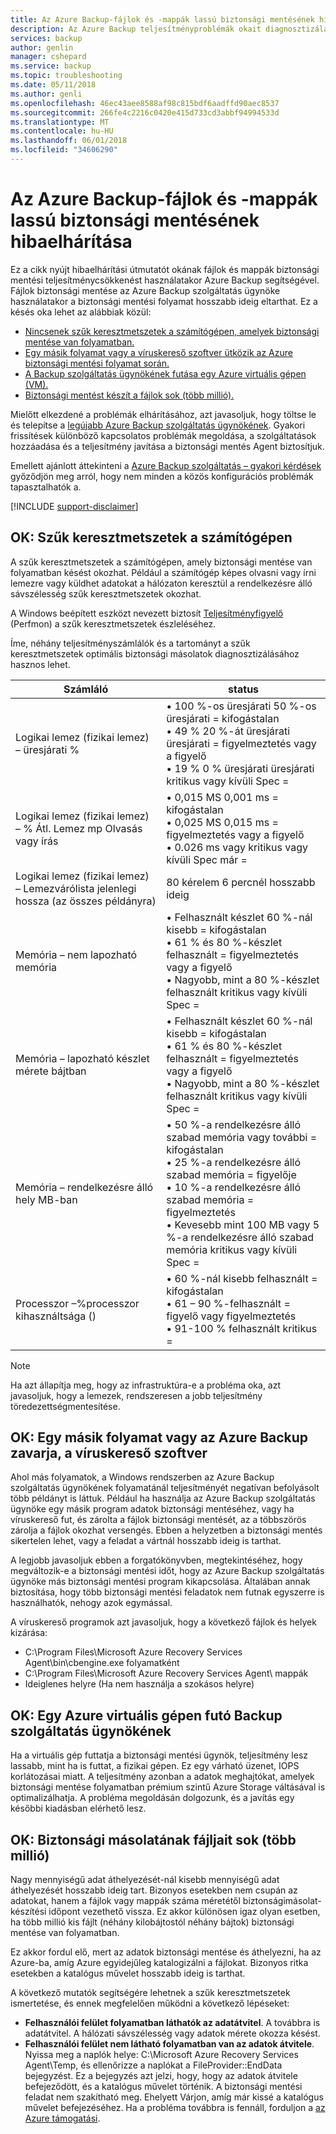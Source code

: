 ```yaml
---
title: Az Azure Backup-fájlok és -mappák lassú biztonsági mentésének hibaelhárítása
description: Az Azure Backup teljesítményproblémák okait diagnosztizálása hibaelhárítási útmutatást nyújt
services: backup
author: genlin
manager: cshepard
ms.service: backup
ms.topic: troubleshooting
ms.date: 05/11/2018
ms.author: genli
ms.openlocfilehash: 46ec43aee8588af98c815bdf6aadffd90aec8537
ms.sourcegitcommit: 266fe4c2216c0420e415d733cd3abbf94994533d
ms.translationtype: MT
ms.contentlocale: hu-HU
ms.lasthandoff: 06/01/2018
ms.locfileid: "34606290"
---
```

# <a name="troubleshoot-slow-backup-of-files-and-folders-in-azure-backup"></a>Az Azure Backup-fájlok és -mappák lassú biztonsági mentésének hibaelhárítása
Ez a cikk nyújt hibaelhárítási útmutatót okának fájlok és mappák biztonsági mentési teljesítménycsökkenést használatakor Azure Backup segítségével. Fájlok biztonsági mentése az Azure Backup szolgáltatás ügynöke használatakor a biztonsági mentési folyamat hosszabb ideig eltarthat. Ez a késés oka lehet az alábbiak közül:

* [Nincsenek szűk keresztmetszetek a számítógépen, amelyek biztonsági mentése van folyamatban.](#cause1)
* [Egy másik folyamat vagy a víruskereső szoftver ütközik az Azure biztonsági mentési folyamat során.](#cause2)
* [A Backup szolgáltatás ügynökének futása egy Azure virtuális gépen (VM).](#cause3)  
* [Biztonsági mentést készít a fájlok sok (több millió).](#cause4)

Mielőtt elkezdené a problémák elhárításához, azt javasoljuk, hogy töltse le és telepítse a [legújabb Azure Backup szolgáltatás ügynökének](http://aka.ms/azurebackup_agent). Gyakori frissítések különböző kapcsolatos problémák megoldása, a szolgáltatások hozzáadása és a teljesítmény javítása a biztonsági mentés Agent biztosítjuk.

Emellett ajánlott áttekinteni a [Azure Backup szolgáltatás – gyakori kérdések](backup-azure-backup-faq.md) győződjön meg arról, hogy nem minden a közös konfigurációs problémák tapasztalhatók a.

[!INCLUDE [support-disclaimer](../../includes/support-disclaimer.md)]

<a id="cause1"></a>

## <a name="cause-performance-bottlenecks-on-the-computer"></a>OK: Szűk keresztmetszetek a számítógépen
A szűk keresztmetszetek a számítógépen, amely biztonsági mentése van folyamatban késést okozhat. Például a számítógép képes olvasni vagy írni lemezre vagy küldhet adatokat a hálózaton keresztül a rendelkezésre álló sávszélesség szűk keresztmetszetek okozhat.

A Windows beépített eszközt nevezett biztosít [Teljesítményfigyelő](https://technet.microsoft.com/magazine/2008.08.pulse.aspx) (Perfmon) a szűk keresztmetszetek észleléséhez.

Íme, néhány teljesítményszámlálók és a tartományt a szűk keresztmetszetek optimális biztonsági másolatok diagnosztizálásához hasznos lehet.

| Számláló | status |
| --- | --- |
| Logikai lemez (fizikai lemez) – üresjárati % |• 100 %-os üresjárati 50 %-os üresjárati = kifogástalan</br>• 49 % 20 %-át üresjárati üresjárati = figyelmeztetés vagy a figyelő</br>• 19 % 0 % üresjárati üresjárati kritikus vagy kívüli Spec = |
| Logikai lemez (fizikai lemez) – % Átl. Lemez mp Olvasás vagy írás |• 0,015 MS 0,001 ms = kifogástalan</br>• 0,025 MS 0,015 ms = figyelmeztetés vagy a figyelő</br>• 0.026 ms vagy kritikus vagy kívüli Spec már = |
| Logikai lemez (fizikai lemez) – Lemezvárólista jelenlegi hossza (az összes példányra) |80 kérelem 6 percnél hosszabb ideig |
| Memória – nem lapozható memória |• Felhasznált készlet 60 %-nál kisebb = kifogástalan<br>• 61 % és 80 %-készlet felhasznált = figyelmeztetés vagy a figyelő</br>• Nagyobb, mint a 80 %-készlet felhasznált kritikus vagy kívüli Spec = |
| Memória – lapozható készlet mérete bájtban |• Felhasznált készlet 60 %-nál kisebb = kifogástalan</br>• 61 % és 80 %-készlet felhasznált = figyelmeztetés vagy a figyelő</br>• Nagyobb, mint a 80 %-készlet felhasznált kritikus vagy kívüli Spec = |
| Memória – rendelkezésre álló hely MB-ban |• 50 %-a rendelkezésre álló szabad memória vagy további = kifogástalan</br>• 25 %-a rendelkezésre álló szabad memória = figyelője</br>• 10 %-a rendelkezésre álló szabad memória = figyelmeztetés</br>• Kevesebb mint 100 MB vagy 5 %-a rendelkezésre álló szabad memória kritikus vagy kívüli Spec = |
| Processzor –\%processzor kihasználtsága () |• 60 %-nál kisebb felhasznált = kifogástalan</br>• 61 – 90 %-felhasznált = figyelő vagy figyelmeztetés</br>• 91-100 % felhasznált kritikus = |

> [!NOTE]
> Ha azt állapítja meg, hogy az infrastruktúra-e a probléma oka, azt javasoljuk, hogy a lemezek, rendszeresen a jobb teljesítmény töredezettségmentesítése.
>
>

<a id="cause2"></a>

## <a name="cause-another-process-or-antivirus-software-interfering-with-azure-backup"></a>OK: Egy másik folyamat vagy az Azure Backup zavarja, a víruskereső szoftver
Ahol más folyamatok, a Windows rendszerben az Azure Backup szolgáltatás ügynökének folyamatánál teljesítményét negatívan befolyásolt több példányt is láttuk. Például ha használja az Azure Backup szolgáltatás ügynöke egy másik program adatok biztonsági mentéséhez, vagy ha víruskereső fut, és zárolta a fájlok biztonsági mentését, az a többszörös zárolja a fájlok okozhat versengés. Ebben a helyzetben a biztonsági mentés sikertelen lehet, vagy a feladat a vártnál hosszabb ideig is tarthat.

A legjobb javasoljuk ebben a forgatókönyvben, megtekintéséhez, hogy megváltozik-e a biztonsági mentési időt, hogy az Azure Backup szolgáltatás ügynöke más biztonsági mentési program kikapcsolása. Általában annak biztosítása, hogy több biztonsági mentési feladatok nem futnak egyszerre is használhatók, nehogy azok egymással.

A víruskereső programok azt javasoljuk, hogy a következő fájlok és helyek kizárása:

* C:\Program Files\Microsoft Azure Recovery Services Agent\bin\cbengine.exe folyamatként
* C:\Program Files\Microsoft Azure Recovery Services Agent\ mappák
* Ideiglenes helyre (Ha nem használja a szokásos helyre)

<a id="cause3"></a>

## <a name="cause-backup-agent-running-on-an-azure-virtual-machine"></a>OK: Egy Azure virtuális gépen futó Backup szolgáltatás ügynökének
Ha a virtuális gép futtatja a biztonsági mentési ügynök, teljesítmény lesz lassabb, mint ha is futtat, a fizikai gépen. Ez egy várható üzenet, IOPS korlátozásai miatt.  A teljesítmény azonban a adatok meghajtókat, amelyek biztonsági mentése folyamatban prémium szintű Azure Storage váltásával is optimalizálhatja. A probléma megoldásán dolgozunk, és a javítás egy későbbi kiadásban elérhető lesz.

<a id="cause4"></a>

## <a name="cause-backing-up-a-large-number-millions-of-files"></a>OK: Biztonsági másolatának fájljait sok (több millió)
Nagy mennyiségű adat áthelyezését-nál kisebb mennyiségű adat áthelyezését hosszabb ideig tart. Bizonyos esetekben nem csupán az adatokat, hanem a fájlok vagy mappák száma méretétől biztonságimásolat-készítési időpont vezethető vissza. Ez akkor különösen igaz olyan esetben, ha több millió kis fájlt (néhány kilobájtostól néhány bájtok) biztonsági mentése van folyamatban.

Ez akkor fordul elő, mert az adatok biztonsági mentése és áthelyezni, ha az Azure-ba, amíg Azure egyidejűleg katalogizálni a fájlokat. Bizonyos ritka esetekben a katalógus művelet hosszabb ideig is tarthat.

A következő mutatók segítségére lehetnek a szűk keresztmetszetek ismertetése, és ennek megfelelően működni a következő lépéseket:

* **Felhasználói felület folyamatban láthatók az adatátvitel**. A továbbra is adatátvitel. A hálózati sávszélesség vagy adatok mérete okozza késést.
* **Felhasználói felület nem látható folyamatban van az adatok átvitele**. Nyissa meg a naplók helye: C:\Microsoft Azure Recovery Services Agent\Temp, és ellenőrizze a naplókat a FileProvider::EndData bejegyzést. Ez a bejegyzés azt jelzi, hogy, hogy az adatok átvitele befejeződött, és a katalógus művelet történik. A biztonsági mentési feladat nem szakítható meg. Ehelyett Várjon, amíg már kissé a katalógus művelet befejezéséhez. Ha a probléma továbbra is fennáll, forduljon a [az Azure támogatási](https://portal.azure.com/#create/Microsoft.Support).
